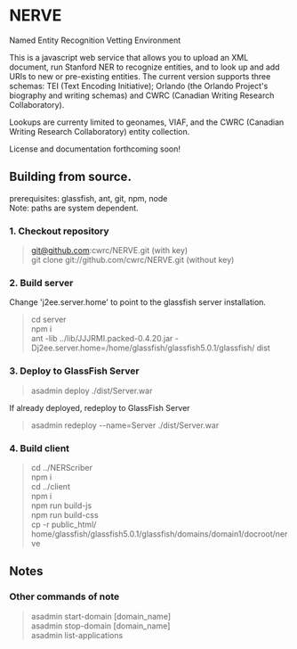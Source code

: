 # NERVE
Named Entity Recognition Vetting Environment

This is a javascript web service that allows you to upload an XML document, run Stanford NER to recognize entities, and to look up and add URIs to new or pre-existing entities. The current version supports three schemas: TEI (Text Encoding Initiative); Orlando (the Orlando Project's biography and writing schemas) and CWRC (Canadian Writing Research Collaboratory).

Lookups are currenty limited to geonames, VIAF, and the CWRC (Canadian Writing Research Collaboratory) entity collection.

License and documentation forthcoming soon!

## Building from source.
prerequisites: glassfish, ant, git, npm, node<br>
Note: paths are system dependent.

### 1. Checkout repository
> git@github.com:cwrc/NERVE.git (with key)<br>
> git clone git://github.com/cwrc/NERVE.git (without key)<br>

### 2. Build server
Change 'j2ee.server.home' to point to the glassfish server installation.<br>
> cd server<br>
> npm i<br>
> ant -lib ../lib/JJJRMI.packed-0.4.20.jar -Dj2ee.server.home=/home/glassfish/glassfish5.0.1/glassfish/ dist<br>

### 3. Deploy to GlassFish Server
> asadmin deploy ./dist/Server.war<br>

If already deployed, redeploy to GlassFish Server<br>
> asadmin redeploy --name=Server ./dist/Server.war<br>

### 4. Build client
> cd ../NERScriber<br>
> npm i <br>
> cd ../client<br>
> npm i<br>
> npm run build-js<br>
> npm run build-css<br>
> cp -r public_html/ home/glassfish/glassfish5.0.1/glassfish/domains/domain1/docroot/nerve

## Notes
### Other commands of note
> asadmin start-domain [domain_name]<br>
> asadmin stop-domain [domain_name]<br>
> asadmin list-applications<br>
